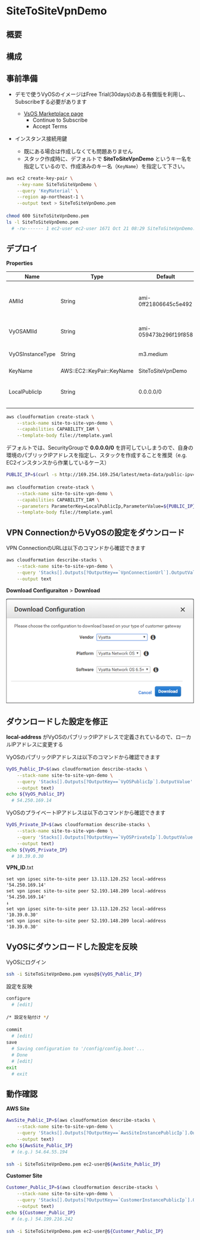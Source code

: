 # SiteToSiteVpnDemo

## 概要

## 構成

## 事前準備

- デモで使うVyOSのイメージはFree Trial(30days)のある有償版を利用し、Subscribeする必要があります
  - [VsOS Marketplace page](https://aws.amazon.com/marketplace/pp/B07N3X1P1T?qid=1555959590559&sr=0-1&ref_=srh_res_product_title)
    - Continue to Subscribe
    - Accept Terms

- インスタンス接続用鍵
  - 既にある場合は作成しなくても問題ありません
  - スタック作成時に、デフォルトで **SiteToSiteVpnDemo** というキー名を指定しているので、作成済みのキー名（`KeyName`）を指定して下さい。

```sh
aws ec2 create-key-pair \
    --key-name SiteToSiteVpnDemo \
    --query 'KeyMaterial' \
    --region ap-northeast-1 \
    --output text > SiteToSiteVpnDemo.pem

chmod 600 SiteToSiteVpnDemo.pem
ls -l SiteToSiteVpnDemo.pem
  # -rw------- 1 ec2-user ec2-user 1671 Oct 21 08:29 SiteToSiteVpnDemo.pem
```

## デプロイ

**Properties**

|Name|Type|Default|Description|
|--|--|--|--|
|AMIId|String|ami-0ff21806645c5e492|Amazon Linux 2 AMI (HVM), SSD Volume Type|
|VyOSAMIId|String|ami-059473b296f19f858|VyOS (HVM) **1.2.3**|
|VyOSInstanceType|String|m3.medium|VyOSのインスタンスタイプ|
|KeyName|AWS::EC2::KeyPair::KeyName|SiteToSiteVpnDemo|キーペア名|
|LocalPublicIp|String|0.0.0.0/0|自身の環境のパブリックIPアドレス|

```sh
aws cloudformation create-stack \
    --stack-name site-to-site-vpn-demo \
    --capabilities CAPABILITY_IAM \
    --template-body file://template.yaml
```

デフォルトでは、SecurityGroupで **0.0.0.0/0** を許可していしまうので、自身の環境のパブリックIPアドレスを指定し、スタックを作成することを推奨（e.g. EC2インスタンスから作業しているケース）

```sh
PUBLIC_IP=$(curl -s http://169.254.169.254/latest/meta-data/public-ipv4)

aws cloudformation create-stack \
    --stack-name site-to-site-vpn-demo \
    --capabilities CAPABILITY_IAM \
    --parameters ParameterKey=LocalPublicIp,ParameterValue=${PUBLIC_IP}/32 \
    --template-body file://template.yaml
```

## VPN ConnectionからVyOSの設定をダウンロード

VPN ConnectionのURLは以下のコマンドから確認できます

```sh
aws cloudformation describe-stacks \
    --stack-name site-to-site-vpn-demo \
    --query 'Stacks[].Outputs[?OutputKey==`VpnConnectionUrl`].OutputValue' \
    --output text
```

**Download Configuraiton** > **Download**

![Download Configuration](https://github.com/ot-nemoto/SiteToSiteVpnDemo/blob/images/download_configuration.png)

## ダウンロードした設定を修正

**local-address** がVyOSのパブリックIPアドレスで定義されているので、ローカルIPアドレスに変更する

VyOSのパブリックIPアドレスは以下のコマンドから確認できます

```sh
VyOS_Public_IP=$(aws cloudformation describe-stacks \
    --stack-name site-to-site-vpn-demo \
    --query 'Stacks[].Outputs[?OutputKey==`VyOSPublicIp`].OutputValue' \
    --output text)
echo ${VyOS_Public_IP}
  # 54.250.169.14
```

VyOSのプライベートIPアドレスは以下のコマンドから確認できます

```sh
VyOS_Private_IP=$(aws cloudformation describe-stacks \
    --stack-name site-to-site-vpn-demo \
    --query 'Stacks[].Outputs[?OutputKey==`VyOSPrivateIp`].OutputValue' \
    --output text)
echo ${VyOS_Private_IP}
  # 10.39.0.30
```

**VPN_ID**.txt

```
set vpn ipsec site-to-site peer 13.113.120.252 local-address '54.250.169.14'
set vpn ipsec site-to-site peer 52.193.148.209 local-address '54.250.169.14'
↓
set vpn ipsec site-to-site peer 13.113.120.252 local-address '10.39.0.30'
set vpn ipsec site-to-site peer 52.193.148.209 local-address '10.39.0.30'
```

## VyOSにダウンロードした設定を反映

VyOSにログイン

```sh
ssh -i SiteToSiteVpnDemo.pem vyos@${VyOS_Public_IP}
```

設定を反映

```sh
configure
  # [edit]

/* 設定を貼付け */

commit
  # [edit]
save
  # Saving configuration to '/config/config.boot'...
  # Done
  # [edit]
exit
  # exit
```

## 動作確認

**AWS Site**

```sh
AwsSite_Public_IP=$(aws cloudformation describe-stacks \
    --stack-name site-to-site-vpn-demo \
    --query 'Stacks[].Outputs[?OutputKey==`AwsSiteInstancePublicIp`].OutputValue' \
    --output text)
echo ${AwsSite_Public_IP}
  # (e.g.) 54.64.55.194

ssh -i SiteToSiteVpnDemo.pem ec2-user@${AwsSite_Public_IP}
```

**Customer Site**

```sh
Customer_Public_IP=$(aws cloudformation describe-stacks \
    --stack-name site-to-site-vpn-demo \
    --query 'Stacks[].Outputs[?OutputKey==`CustomerInstancePublicIp`].OutputValue' \
    --output text)
echo ${Customer_Public_IP}
  # (e.g.) 54.199.216.242

ssh -i SiteToSiteVpnDemo.pem ec2-user@${Customer_Public_IP}
```
